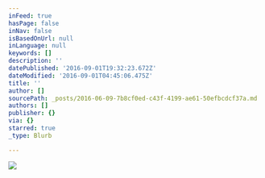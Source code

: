 ```yaml
---
inFeed: true
hasPage: false
inNav: false
isBasedOnUrl: null
inLanguage: null
keywords: []
description: ''
datePublished: '2016-09-01T19:32:23.672Z'
dateModified: '2016-09-01T04:45:06.475Z'
title: ''
author: []
sourcePath: _posts/2016-06-09-7b8cf0ed-c43f-4199-ae61-50efbcdcf37a.md
authors: []
publisher: {}
via: {}
starred: true
_type: Blurb

---
```

![](https://the-grid-user-content.s3-us-west-2.amazonaws.com/df177450-04dc-4f08-b69d-55187a89c0bb.jpg)